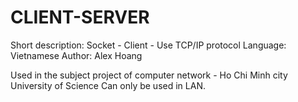 # CLIENT-SERVER
Short description: Socket - Client - Use TCP/IP protocol
Language: Vietnamese
Author: Alex Hoang

Used in the subject project of computer network - Ho Chi Minh city University of Science Can only be used in LAN.
